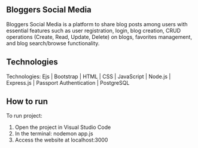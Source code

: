 ## Bloggers Social Media
Bloggers Social Media is a platform to share blog posts among users  with essential features such as user registration, login, blog creation, CRUD operations (Create, Read, Update, Delete) on blogs, favorites management, and blog search/browse functionality.

## Technologies
Technologies: Ejs | Bootstrap | HTML | CSS | JavaScript | Node.js | Express.js | Passport Authentication | PostgreSQL

## How to run
To run project:
1. Open the project in Visual Studio Code
2. In the terminal: nodemon app.js
3. Access the website at localhost:3000
